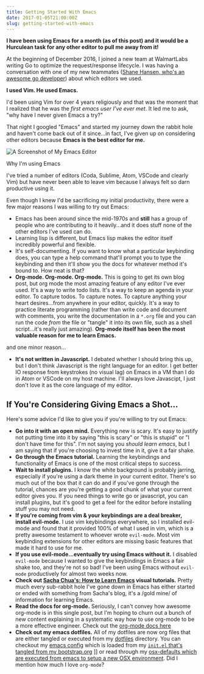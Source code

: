 ```yaml
---
title: Getting Started With Emacs
date: 2017-01-05T21:00:00Z
slug: getting-started-with-emacs
---
```


**I have been using Emacs for a month (as of this post) and it would be a Hurculean task for any other editor to pull me away from it!**

At the beginning of December 2016, I joined a new team at WalmartLabs writing Go to optimize the request/response lifecycle. I was having a conversation with one of my new teammates ([Shane Hansen, who's an awesome go developer](http://www.whitane.com/)) about which editors we used.

**I used Vim. He used Emacs.**

I'd been using Vim for over 4 years religiously and that was the moment that I realized that he was the _first emacs user I've ever met_. It led me to ask, "why have I never given Emacs a try?"

That night I googled "Emacs" and started my journey down the rabbit hole and haven't come back out of it since...in fact, I've given up on considering other editors because **Emacs is the best editor for me.**

![A Screenshot of My Emacs Editor](/img/emacs.png)

 Why I'm using Emacs

I've tried a number of editors (Coda, Sublime, Atom, VSCode and clearly Vim) but have never been able to leave vim because I always felt so darn productive using it.

Even though I knew I'd be sacrificing my initial productivity, there were a few major reasons I was willing to try out Emacs:

- Emacs has been around since the mid-1970s and **still** has a group of people who are contributing to it heavily...and it does stuff none of the other editors I've used can do.
- Learning lisp is different, but Emacs lisp makes the editor itself incredibly powerful and flexible.
- It's self-documenting. If you want to know what a particular keybinding does, you can type a help command that'll prompt you to type the keybinding and then it'll show you the docs for whatever method it's bound to. How neat is that?
- **Org-mode. Org-mode. Org-mode.** This is going to get its own blog post, but org mode the most amazing feature of any editor I've ever used. It's a way to write todo lists. It's a way to keep an agenda in your editor. To capture todos. To capture notes. To capture anything your heart desires...from anywhere in your editor, quickly. It's a way to practice literate programming (rather than write code and document with comments, you write the documentation in a `*.org` file and you can run the code _from_ the file or "tangle" it into its own file, such as a shell script...it's really just amazing). **Org-mode itself has been the most valuable reason for me to learn Emacs.**

and one minor reason...

- **It's not written in Javascript.** I debated whether I should bring this up, but I don't think Javascript is the right language for an editor. I get better IO response from keystrokes (no visual lag) on Emacs in a VM than I do in Atom or VSCode on my host machine. I'll always love Javascipt, I just don't love it as the core language of my editor.

## If You're Considering Giving Emacs a Shot...

Here's some advice I'd like to give you if you're willing to try out Emacs:

- **Go into it with an open mind.** Everything new is scary. It's easy to justify not putting time into it by saying "this is scary" or "this is stupid" or "I don't have time for this". I'm not saying you _should learn emacs_, but I am saying that if you're choosing to invest time in it, give it a fair shake.
- **Go through the Emacs tutorial.** Learning the keybindings and functionality of Emacs is one of the most critical steps to success. 
- **Wait to install plugins.** I know the white background is probably jarring, especially if you're using a dark theme in your current editor. There's so much out of the box that it can do and if you've gone through the tutorial, chances are you're getting a good chunk of what your current editor gives you. If you need things to write go or javascript, you can install plugins, but it's good to get a feel for the editor before installing stuff you may not need.
- **If you're coming from vim & your keybindings are a deal breaker, install evil-mode.** I use vim keybindings everywhere, so I installed evil-mode and found that it provided 100% of what I used in vim, which is a pretty awesome testament to whoever wrote `evil-mode`. Most vim keybinding extensions for other editors are missing basic features that made it hard to use for me.
- **If you use evil-mode...eventually try using Emacs without it.** I disabled `evil-mode` because I wanted to give the keybindings in Emacs a fair shake too, and they're not so bad! I've been using Emacs without `evil-mode` productively for almost two weeks now.
- **Check out [Sacha Chua's: How to Learn Emacs](http://sachachua.com/blog/2013/05/how-to-learn-emacs-a-hand-drawn-one-pager-for-beginners/) visual tutorials.** Pretty much every sub-rabbit hole I've gone down in Emacs has either started or ended with something from Sacha's blog, it's a /gold mine/ of information for learning Emacs. 
- **Read the docs for org-mode.** Seriously, I can't convey how awesome org-mode is in this single post, but I'm hoping to churn out a bunch of new content explaining in a systematic way how to use org-mode to be a more effective engineer. Check out the [org-mode docs here](http://orgmode.org/)
- **Check out my emacs dotfiles.** All of my dotfiles are now org files that are either tangled or executed from my [dotfiles](https://gitlab.com/chaseadamsio/dotfiles) directory. You can checkout my [emacs config](https://gitlab.com/chaseadamsio/dotfiles/blob/master/emacs.org) which is loaded from my [`init.el` that's tangled from my bootstrap.org](https://gitlab.com/chaseadamsio/dotfiles/blob/master/bootstrap.org) ]] or read through my [osx-defaults which are executed from emacs to setup a new OSX environment](https://gitlab.com/chaseadamsio/dotfiles/blob/master/osx-defaults.org). Did I mention how much I love `org-mode`?

